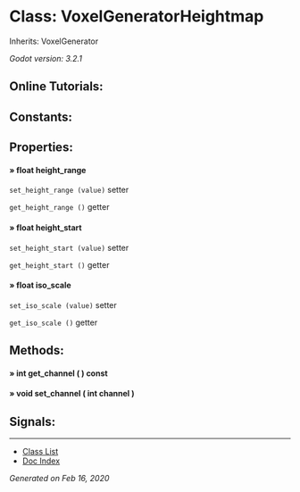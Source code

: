 # Class: VoxelGeneratorHeightmap

Inherits: VoxelGenerator

_Godot version: 3.2.1_


## Online Tutorials: 



## Constants:


## Properties:

#### » float height_range

`set_height_range (value)` setter

`get_height_range ()` getter


#### » float height_start

`set_height_start (value)` setter

`get_height_start ()` getter


#### » float iso_scale

`set_iso_scale (value)` setter

`get_iso_scale ()` getter



## Methods:

#### » int get_channel (  )  const


#### » void set_channel ( int channel ) 



## Signals:


---
* [Class List](Class_List.md)
* [Doc Index](../01_get-started.md)

_Generated on Feb 16, 2020_
